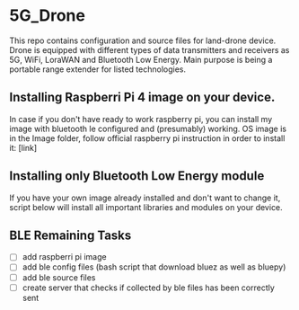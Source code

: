 # 5G_Drone
This repo contains configuration and source files for land-drone device. Drone is equipped with different types of data transmitters and receivers as 5G, WiFi, LoraWAN and Bluetooth Low Energy.  Main purpose is being a portable range extender for listed technologies. 

## Installing Raspberri Pi 4 image on your device.
In case if you don't have ready to work raspberry pi, you can install my image with bluetooth le configured and (presumably) working.
OS image is in the Image folder, follow official raspberry pi instruction in order to install it:
[link]

## Installing only Bluetooth Low Energy module
If you have your own image already installed and don't want to change it, script below will install all important libraries and modules on your device.


## BLE Remaining Tasks
- [ ] add raspberri pi image
- [ ] add ble config files (bash script that download bluez as well as bluepy)
- [ ] add ble source files
- [ ] create server that checks if collected by ble files has been correctly sent 
